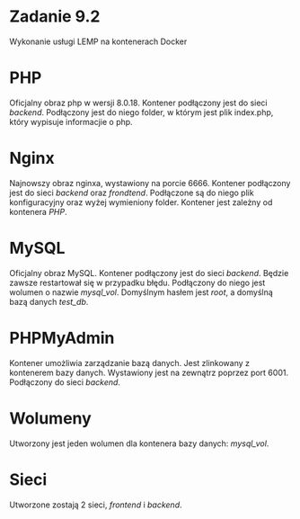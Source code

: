 # Zadanie 9.2
Wykonanie usługi LEMP na kontenerach Docker

# PHP
Oficjalny obraz php w wersji 8.0.18. Kontener podłączony jest do sieci *backend*.
Podłączony jest do niego folder, w którym jest plik index.php, który wypisuje
informacjie o php.

# Nginx
Najnowszy obraz nginxa, wystawiony na porcie 6666. Kontener podłączony jest do sieci
*backend* oraz *frondtend*. Podłączone są do niego plik konfiguracyjny oraz wyżej
wymieniony folder. Kontener jest zależny od kontenera *PHP*.

# MySQL
Oficjalny obraz MySQL. Kontener podłączony jest do sieci *backend*. Będzie zawsze
restartował się w przypadku błędu. Podłączony do niego jest wolumen o nazwie *mysql_vol*.
Domyślnym hasłem jest *root*, a domyślną bazą danych *test_db*.

# PHPMyAdmin
Kontener umożliwia zarządzanie bazą danych. Jest zlinkowany z kontenerem bazy danych.
Wystawiony jest na zewnątrz poprzez port 6001. Podłączony do sieci *backend*.

# Wolumeny
Utworzony jest jeden wolumen dla kontenera bazy danych: *mysql_vol*.

# Sieci
Utworzone zostają 2 sieci, *frontend* i *backend*.